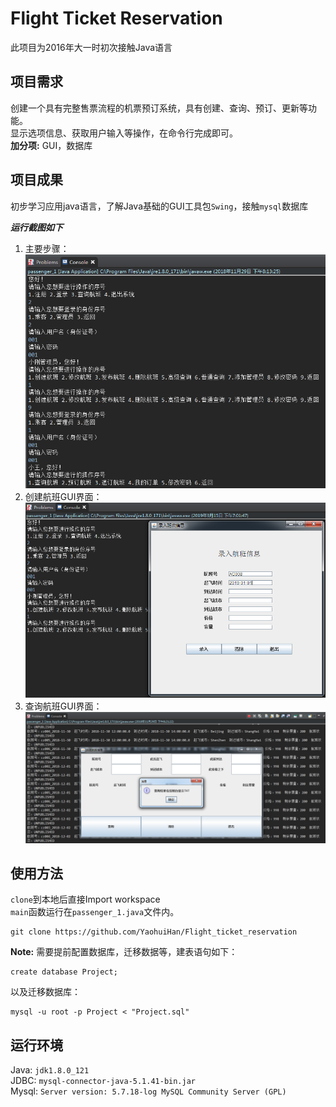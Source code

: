 ﻿# Flight Ticket Reservation
此项目为2016年大一时初次接触Java语言

## 项目需求
创建一个具有完整售票流程的机票预订系统，具有创建、查询、预订、更新等功能。  
显示选项信息、获取用户输入等操作，在命令行完成即可。  
**加分项:** GUI，数据库  

## 项目成果
初步学习应用java语言，了解Java基础的GUI工具包`Swing`，接触`mysql`数据库<br>

 ***运行截图如下***   
1. 主要步骤：   
![](./example/main.png "主要逻辑展示")  <br>  
2. 创建航班GUI界面：  
![](./example/create.png "创建航班")  <br>  
3. 查询航班GUI界面：  
![](./example/query.png "查询航班")  <br>  

## 使用方法
`clone`到本地后直接Import workspace  
`main`函数运行在`passenger_1.java`文件内。  
```
git clone https://github.com/YaohuiHan/Flight_ticket_reservation
```
**Note:** 需要提前配置数据库，迁移数据等，建表语句如下：
```
create database Project;
```
以及迁移数据库：  
```
mysql -u root -p Project < "Project.sql"  
```

## 运行环境
Java: `jdk1.8.0_121`    
JDBC: `mysql-connector-java-5.1.41-bin.jar`    
Mysql: `Server version: 5.7.18-log MySQL Community Server (GPL)`  


